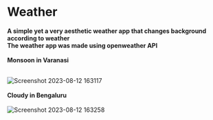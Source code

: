 # Weather
**A simple yet a very aesthetic weather app that changes background according to weather** <br> 
**The weather app was made using openweather API**
<br><br>
**Monsoon in Varanasi**<br><br>

![Screenshot 2023-08-12 163117](https://github.com/NirbhayPS/weather/assets/77682208/5cfb1964-1442-4652-8fd6-dbbe1bb40109)
<br><br>
**Cloudy in Bengaluru**<br><br>
![Screenshot 2023-08-12 163258](https://github.com/NirbhayPS/weather/assets/77682208/424667c1-9e19-4a4a-8592-46491d98dbb5)

